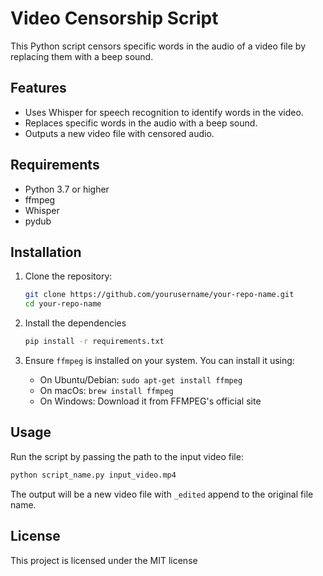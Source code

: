 # Video Censorship Script

This Python script censors specific words in the audio of a video file by replacing them with a beep sound.

## Features

- Uses Whisper for speech recognition to identify words in the video.
- Replaces specific words in the audio with a beep sound.
- Outputs a new video file with censored audio.

## Requirements

- Python 3.7 or higher
- ffmpeg
- Whisper
- pydub

## Installation

1. Clone the repository:

   ```bash
   git clone https://github.com/yourusername/your-repo-name.git
   cd your-repo-name
   ```

2. Install the dependencies

   ```bash
   pip install -r requirements.txt
   ```

3. Ensure `ffmpeg` is installed on your system. You can install it using:
   - On Ubuntu/Debian: `sudo apt-get install ffmpeg`
   - On macOs: `brew install ffmpeg`
   - On Windows: Download it from FFMPEG's official site

## Usage

Run the script by passing the path to the input video file:

```bash
python script_name.py input_video.mp4
```

The output will be a new video file with `_edited` append to the original file name.

## License

This project is licensed under the MIT license
